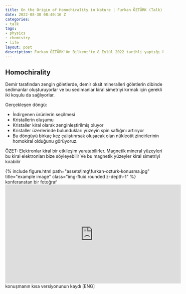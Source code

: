 ```yaml
---
title: On the Origin of Homochirality in Nature | Furkan ÖZTÜRK (Talk)
date: 2022-08-30 08:40:16 Z
categories:
- talk
tags:
- physics
- chemistry
- life
layout: post
description: Furkan ÖZTÜRK'ün Bilkent'te 8 Eylül 2022 tarihli yaptığı konuşma üzerine
---
```


 ## Homochirality
  Demir tarafından zengin göletlerde, demir oksit mineralleri göletlerin dibinde sedimanlar oluşturuyorlar ve bu sedimanlar kiral simetriyi kırmak için gerekli iki koşulu da sağlıyorlar.

 Gerçekleşen döngü:
- İndirgenen ürünlerin seçilmesi
- Kristallerin oluşumu  
- Kristaller kiral olarak zenginleştirilmiş oluyor
- Kristaller üzerlerinde bulundukları yüzeyin spin saflığını artırıyor
- Bu döngüyü birkaç kez çalıştırırsak oluşacak olan nükleotit zincirlerinin homokiral olduğunu görüyoruz.

ÖZET:
Elektronlar kiral bir etkileşim yaratabilirler.
Magnetik mineral yüzeyleri bu kiral elektronları bize söyleyebilir
Ve bu magnetik yüzeyler kiral simetriyi kırabilir

<div class="row">
    <div class="col-sm mt-3 mt-md-0">
        {% include figure.html path="assets\img\furkan-ozturk-konusma.jpg" title="example image" class="img-fluid rounded z-depth-1" %}
    </div>
</div>
<div class="caption">
    konferanstan bir fotoğraf
</div>

<div>
<iframe width="560" height="315" src="https://www.youtube.com/embed/XNamXRJtNk0" title="YouTube video player" frameborder="0" allow="accelerometer; autoplay; clipboard-write; encrypted-media; gyroscope; picture-in-picture" allowfullscreen></iframe>
</div>
<div class="caption">
    konuşmanın kısa versiyonunun kaydı [ENG]
</div>